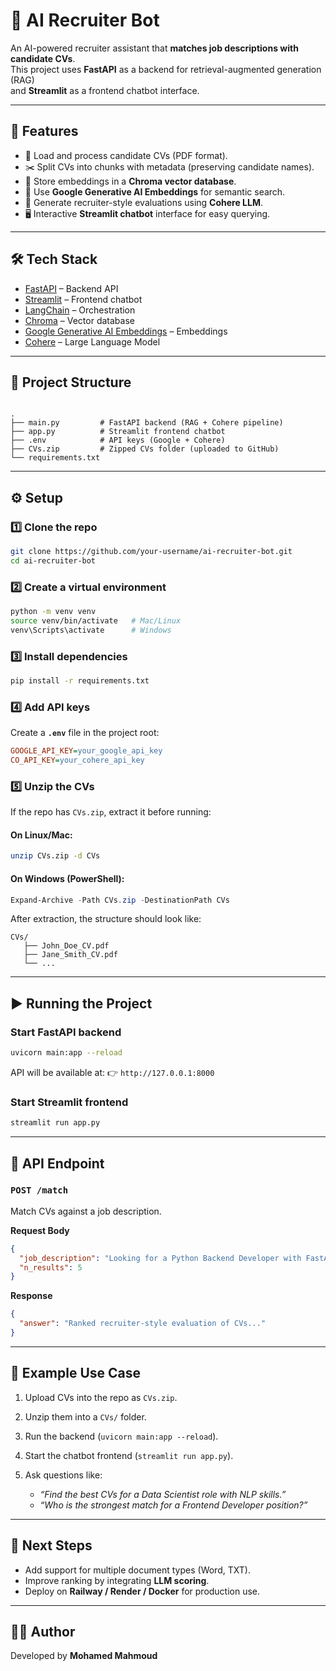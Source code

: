 # 🤖 AI Recruiter Bot

An AI-powered recruiter assistant that **matches job descriptions with candidate CVs**.  
This project uses **FastAPI** as a backend for retrieval-augmented generation (RAG)  
and **Streamlit** as a frontend chatbot interface.  

---

## 🚀 Features
- 📄 Load and process candidate CVs (PDF format).
- ✂️ Split CVs into chunks with metadata (preserving candidate names).
- 🔎 Store embeddings in a **Chroma vector database**.
- 🧠 Use **Google Generative AI Embeddings** for semantic search.
- 💬 Generate recruiter-style evaluations using **Cohere LLM**.
- 🖥️ Interactive **Streamlit chatbot** interface for easy querying.

---

## 🛠️ Tech Stack
- [FastAPI](https://fastapi.tiangolo.com/) – Backend API  
- [Streamlit](https://streamlit.io/) – Frontend chatbot  
- [LangChain](https://www.langchain.com/) – Orchestration  
- [Chroma](https://www.trychroma.com/) – Vector database  
- [Google Generative AI Embeddings](https://ai.google.dev/) – Embeddings  
- [Cohere](https://cohere.ai/) – Large Language Model  

---

## 📂 Project Structure
```

.
├── main.py         # FastAPI backend (RAG + Cohere pipeline)
├── app.py          # Streamlit frontend chatbot
├── .env            # API keys (Google + Cohere)
├── CVs.zip         # Zipped CVs folder (uploaded to GitHub)
└── requirements.txt

````

---

## ⚙️ Setup

### 1️⃣ Clone the repo
```bash
git clone https://github.com/your-username/ai-recruiter-bot.git
cd ai-recruiter-bot
````

### 2️⃣ Create a virtual environment

```bash
python -m venv venv
source venv/bin/activate   # Mac/Linux
venv\Scripts\activate      # Windows
```

### 3️⃣ Install dependencies

```bash
pip install -r requirements.txt
```

### 4️⃣ Add API keys

Create a **`.env`** file in the project root:

```ini
GOOGLE_API_KEY=your_google_api_key
CO_API_KEY=your_cohere_api_key
```

### 5️⃣ Unzip the CVs

If the repo has `CVs.zip`, extract it before running:

#### On Linux/Mac:

```bash
unzip CVs.zip -d CVs
```

#### On Windows (PowerShell):

```powershell
Expand-Archive -Path CVs.zip -DestinationPath CVs
```

After extraction, the structure should look like:

```
CVs/
   ├── John_Doe_CV.pdf
   ├── Jane_Smith_CV.pdf
   └── ...
```

---

## ▶️ Running the Project

### Start FastAPI backend

```bash
uvicorn main:app --reload
```

API will be available at:
👉 `http://127.0.0.1:8000`

### Start Streamlit frontend

```bash
streamlit run app.py
```

---

## 📡 API Endpoint

### `POST /match`

Match CVs against a job description.

**Request Body**

```json
{
  "job_description": "Looking for a Python Backend Developer with FastAPI experience",
  "n_results": 5
}
```

**Response**

```json
{
  "answer": "Ranked recruiter-style evaluation of CVs..."
}
```

---

## 🎯 Example Use Case

1. Upload CVs into the repo as `CVs.zip`.
2. Unzip them into a `CVs/` folder.
3. Run the backend (`uvicorn main:app --reload`).
4. Start the chatbot frontend (`streamlit run app.py`).
5. Ask questions like:

   * *“Find the best CVs for a Data Scientist role with NLP skills.”*
   * *“Who is the strongest match for a Frontend Developer position?”*

---

## 📌 Next Steps

* Add support for multiple document types (Word, TXT).
* Improve ranking by integrating **LLM scoring**.
* Deploy on **Railway / Render / Docker** for production use.

---

## 👨‍💻 Author

Developed by **Mohamed Mahmoud**

```
